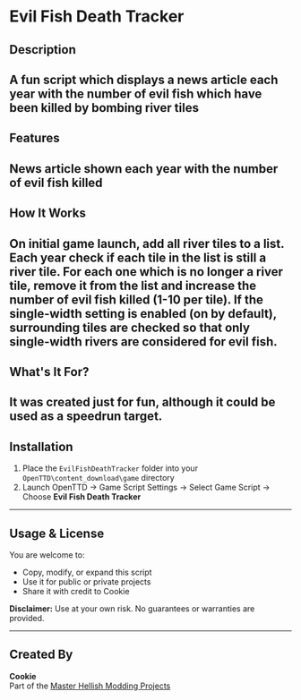 # Evil Fish Death Tracker

## Description
A fun script which displays a news article each year with the number of evil fish which have been killed by bombing river tiles
---

## Features
News article shown each year with the number of evil fish killed
---

## How It Works
On initial game launch, add all river tiles to a list.
Each year check if each tile in the list is still a river tile.
For each one which is no longer a river tile, remove it from the list and increase the number of evil fish killed (1-10 per tile).
If the single-width setting is enabled (on by default), surrounding tiles are checked so that only single-width rivers are considered for evil fish.
---

## What's It For?
It was created just for fun, although it could be used as a speedrun target.
---

## Installation
1. Place the `EvilFishDeathTracker` folder into your `OpenTTD\content_download\game` directory
2. Launch OpenTTD → Game Script Settings → Select Game Script → Choose **Evil Fish Death Tracker**

---

## Usage & License

You are welcome to:
- Copy, modify, or expand this script
- Use it for public or private projects
- Share it with credit to Cookie

**Disclaimer:** Use at your own risk. No guarantees or warranties are provided.

---

## Created By

**Cookie**  
Part of the [Master Hellish Modding Projects](https://github.com/MasterHellish)
